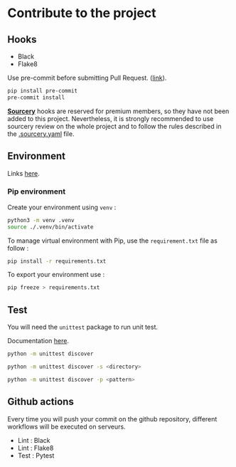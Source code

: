 # Contribute to the project

## Hooks

- Black
- Flake8

Use pre-commit before submitting Pull Request. ([link](https://ljvmiranda921.github.io/notebook/2018/06/21/precommits-using-black-and-flake8/)).

```bash
pip install pre-commit
pre-commit install
```

[**Sourcery**](https://sourcery.ai/) hooks are reserved for premium members, so they have not been added to this project. Nevertheless, it is strongly recommended to use sourcery review on the whole project and to follow the rules described in the [.sourcery.yaml](./.sourcery.yaml) file.

## Environment

Links [here](https://stackoverflow.com/questions/48787250/set-up-virtualenv-using-a-requirements-txt-generated-by-conda).

### Pip environment

Create your environment using `venv` :

```bash
python3 -m venv .venv
source ./.venv/bin/activate
```

To manage virtual environment with Pip, use the `requirement.txt` file as follow :

```bash
pip install -r requirements.txt
```

To export your environment use :

```bash
pip freeze > requirements.txt
```

## Test

You will need the `unittest` package to run unit test.

Documentation [here](https://docs.python.org/2/library/unittest.html#test-discovery).

```bash
python -m unittest discover

python -m unittest discover -s <directory>

python -m unittest discover -p <pattern> 
```

## Github actions

Every time you will push your commit on the github repository, different workflows will be executed on serveurs.

- Lint : Black
- Lint : Flake8
- Test : Pytest
